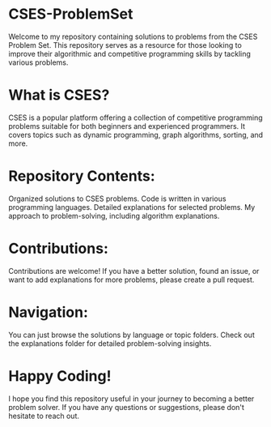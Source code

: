 # CSES-ProblemSet
Welcome to my repository containing solutions to problems from the CSES Problem Set. 
This repository serves as a resource for those looking to improve their algorithmic and competitive programming skills by tackling various problems.

# What is CSES?
CSES is a popular platform offering a collection of competitive programming problems suitable for both beginners and experienced programmers. It covers topics such as dynamic programming, graph algorithms, sorting, and more.

# Repository Contents:

Organized solutions to CSES problems.
Code is written in various programming languages.
Detailed explanations for selected problems.
My approach to problem-solving, including algorithm explanations.
# Contributions:
Contributions are welcome! If you have a better solution, found an issue, or want to add explanations for more problems, please create a pull request.

# Navigation:

You can just browse the solutions by language or topic folders.
Check out the explanations folder for detailed problem-solving insights.
# Happy Coding!

I hope you find this repository useful in your journey to becoming a better problem solver. If you have any questions or suggestions, please don't hesitate to reach out.
